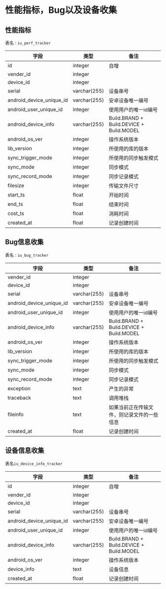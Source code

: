 # 性能指标，Bug以及设备收集

## 性能指标

表名 : `iu_perf_tracker`

字段                       | 类型           | 备注
------------------------ | ------------ | ----------------------------------------
id                       | integer      | 自增
vender_id                | integer      |
device_id                | integer      |
serial                   | varchar(255) | 设备串号
android_device_unique_id | varchar(255) | 安卓设备唯一编号
android_user_unique_id   | integer      | 使用用户的唯一id编号
android_device_info      | varchar(255) | Build.BRAND + Build.DEVICE + Build.MODEL
android_os_ver           | integer      | 操作系统版本
lib_version              | integer      | 所使用的库的版本
sync_trigger_mode        | integer      | 所使用的同步触发模式
sync_mode                | integer      | 同步模式
sync_record_mode         | integer      | 同步记录模式
filesize                 | integer      | 传输文件尺寸
start_ts                 | float        | 开始时间
end_ts                   | float        | 结束时间
cost_ts                  | float        | 消耗时间
created_at               | float        | 记录创建时间

## Bug信息收集

表名 : `iu_bug_tracker`

字段                       | 类型           | 备注
------------------------ | ------------ | ----------------------------------------
vender_id                | integer      |
device_id                | integer      |
serial                   | varchar(255) | 设备串号
android_device_unique_id | varchar(255) | 安卓设备唯一编号
android_user_unique_id   | integer      | 使用用户的唯一id编号
android_device_info      | varchar(255) | Build.BRAND + Build.DEVICE + Build.MODEL
android_os_ver           | integer      | 操作系统版本
lib_version              | integer      | 所使用的库的版本
sync_trigger_mode        | integer      | 所使用的同步触发模式
sync_mode                | integer      | 同步模式
sync_record_mode         | integer      | 同步记录模式
exception                | text         | 产生的异常
traceback                | text         | 调用堆栈
fileinfo                 | text         | 如果当前正在传输文件，则记录文件的一些信息
created_at               | float        | 记录创建时间

## 设备信息收集

表名`iu_device_info_tracker`

字段                       | 类型           | 备注
------------------------ | ------------ | ----------------------------------------
id                       | integer      | 自增
vender_id                | integer      |
device_id                | integer      |
serial                   | varchar(255) | 设备串号
android_device_unique_id | varchar(255) | 安卓设备唯一编号
android_user_unique_id   | integer      | 使用用户的唯一id编号
android_device_info      | varchar(255) | Build.BRAND + Build.DEVICE + Build.MODEL
android_os_ver           | integer      | 操作系统版本
device_info              | text         | 设备信息                                     |
created_at               | float        | 记录创建时间
